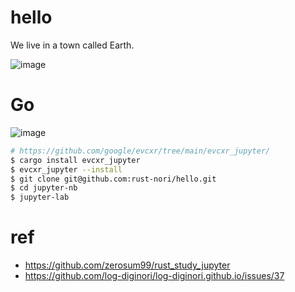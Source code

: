 # hello
We live in a town called Earth.

![image](https://user-images.githubusercontent.com/10396850/213318589-3e607a75-f8df-4606-a463-9009bb4aa5db.png)

# Go
![image](https://user-images.githubusercontent.com/10396850/214336349-a710086a-dfd5-4691-be28-5ffe2c7d1d65.png)
``` bash
# https://github.com/google/evcxr/tree/main/evcxr_jupyter/
$ cargo install evcxr_jupyter
$ evcxr_jupyter --install
$ git clone git@github.com:rust-nori/hello.git
$ cd jupyter-nb
$ jupyter-lab

```

# ref
- https://github.com/zerosum99/rust_study_jupyter
- https://github.com/log-diginori/log-diginori.github.io/issues/37

